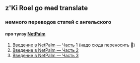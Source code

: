 ## z'Ki Roel go ~~mad~~ translate
### немного переводов статей с ангельского

#### про тулзу [NetPalm](https://github.com/tbotnz/netpalm)
1. [Введение в NetPalm — Часть 1](https://medium.com/@zkiroel/%D0%B2%D0%B2%D0%B5%D0%B4%D0%B5%D0%BD%D0%B8%D0%B5-%D0%B2-netpalm-%D1%87%D0%B0%D1%81%D1%82%D1%8C-1-b483dd47bbd8) (надо сюда переносить :ghost:)
2. [Введение в NetPalm — Часть 2](https://zkiroel.github.io/znotes/netpalm-part-2)
3. [Введение в NetPalm — Часть 3](https://zkiroel.github.io/znotes/netpalm-part-3)




